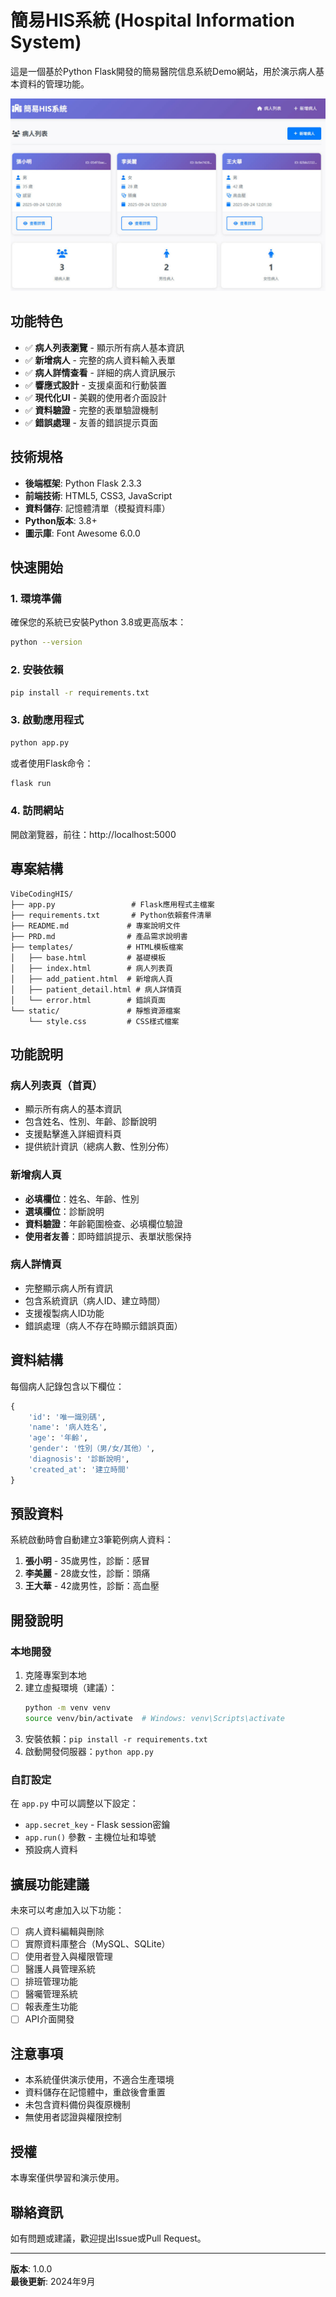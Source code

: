 # 簡易HIS系統 (Hospital Information System)

這是一個基於Python Flask開發的簡易醫院信息系統Demo網站，用於演示病人基本資料的管理功能。

![HIS01](./images/HIS01.jpg)


## 功能特色

- ✅ **病人列表瀏覽** - 顯示所有病人基本資訊
- ✅ **新增病人** - 完整的病人資料輸入表單
- ✅ **病人詳情查看** - 詳細的病人資訊展示
- ✅ **響應式設計** - 支援桌面和行動裝置
- ✅ **現代化UI** - 美觀的使用者介面設計
- ✅ **資料驗證** - 完整的表單驗證機制
- ✅ **錯誤處理** - 友善的錯誤提示頁面

## 技術規格

- **後端框架**: Python Flask 2.3.3
- **前端技術**: HTML5, CSS3, JavaScript
- **資料儲存**: 記憶體清單（模擬資料庫）
- **Python版本**: 3.8+
- **圖示庫**: Font Awesome 6.0.0

## 快速開始

### 1. 環境準備

確保您的系統已安裝Python 3.8或更高版本：

```bash
python --version
```

### 2. 安裝依賴

```bash
pip install -r requirements.txt
```

### 3. 啟動應用程式

```bash
python app.py
```

或者使用Flask命令：

```bash
flask run
```

### 4. 訪問網站

開啟瀏覽器，前往：http://localhost:5000

## 專案結構

```
VibeCodingHIS/
├── app.py                 # Flask應用程式主檔案
├── requirements.txt       # Python依賴套件清單
├── README.md             # 專案說明文件
├── PRD.md                # 產品需求說明書
├── templates/            # HTML模板檔案
│   ├── base.html         # 基礎模板
│   ├── index.html        # 病人列表頁
│   ├── add_patient.html  # 新增病人頁
│   ├── patient_detail.html # 病人詳情頁
│   └── error.html        # 錯誤頁面
└── static/               # 靜態資源檔案
    └── style.css         # CSS樣式檔案
```

## 功能說明

### 病人列表頁（首頁）
- 顯示所有病人的基本資訊
- 包含姓名、性別、年齡、診斷說明
- 支援點擊進入詳細資料頁
- 提供統計資訊（總病人數、性別分佈）

### 新增病人頁
- **必填欄位**：姓名、年齡、性別
- **選填欄位**：診斷說明
- **資料驗證**：年齡範圍檢查、必填欄位驗證
- **使用者友善**：即時錯誤提示、表單狀態保持

### 病人詳情頁
- 完整顯示病人所有資訊
- 包含系統資訊（病人ID、建立時間）
- 支援複製病人ID功能
- 錯誤處理（病人不存在時顯示錯誤頁面）

## 資料結構

每個病人記錄包含以下欄位：

```python
{
    'id': '唯一識別碼',
    'name': '病人姓名',
    'age': '年齡',
    'gender': '性別（男/女/其他）',
    'diagnosis': '診斷說明',
    'created_at': '建立時間'
}
```

## 預設資料

系統啟動時會自動建立3筆範例病人資料：

1. **張小明** - 35歲男性，診斷：感冒
2. **李美麗** - 28歲女性，診斷：頭痛  
3. **王大華** - 42歲男性，診斷：高血壓

## 開發說明

### 本地開發

1. 克隆專案到本地
2. 建立虛擬環境（建議）：
   ```bash
   python -m venv venv
   source venv/bin/activate  # Windows: venv\Scripts\activate
   ```
3. 安裝依賴：`pip install -r requirements.txt`
4. 啟動開發伺服器：`python app.py`

### 自訂設定

在 `app.py` 中可以調整以下設定：

- `app.secret_key` - Flask session密鑰
- `app.run()` 參數 - 主機位址和埠號
- 預設病人資料

## 擴展功能建議

未來可以考慮加入以下功能：

- [ ] 病人資料編輯與刪除
- [ ] 實際資料庫整合（MySQL、SQLite）
- [ ] 使用者登入與權限管理
- [ ] 醫護人員管理系統
- [ ] 排班管理功能
- [ ] 醫囑管理系統
- [ ] 報表產生功能
- [ ] API介面開發

## 注意事項

- 本系統僅供演示使用，不適合生產環境
- 資料儲存在記憶體中，重啟後會重置
- 未包含資料備份與復原機制
- 無使用者認證與權限控制

## 授權

本專案僅供學習和演示使用。

## 聯絡資訊

如有問題或建議，歡迎提出Issue或Pull Request。

---

**版本**: 1.0.0  
**最後更新**: 2024年9月